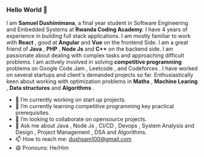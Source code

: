 ### Hello World 👋

I am **Samuel Dushimimana**, a final year student in Software Engineering and Embedded Systems at **Rwanda Coding Academy**. I have 4 years of experience in building full stack applications. I am mostly familiar to work with **React** , good at  **Angular** and **Vue** on the frontend Side. I am a great friend of **Java** , **PHP** , **Node Js** and **C++** on the backend side. I am passionate about dealing with complex tasks and approaching difficult problems. I am actively involved in solving **competitive programming** problems on Google Code Jam  , Leetcode , and Codeforces . I have worked on several startups and client's demanded projects so far. Enthusiastically keen about  working with optimization problems in **Maths** , **Machine Learing** , **Data structures** and **Algorithms** .

- 🔭 I’m currently working on start up projects.
- 🌱 I’m currently learning competitive programming key practical prerequisites.
- 👯 I’m looking to collaborate on opensource projects.
- 💬 Ask me about Java , Node Js , CI/CD , Devops , System Analysis and Design , Project Management , DSA and Algorithms. 
- 📫 How to reach me: dushsam100@gmail.com
- 😄 Pronouns: He/Him




